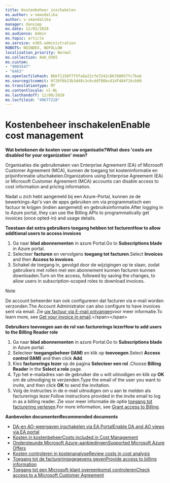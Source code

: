 ```yaml
---
title: Kostenbeheer inschakelen
ms.author: v-smandalika
author: v-smandalika
manager: dansimp
ms.date: 12/03/2020
ms.audience: Admin
ms.topic: article
ms.service: o365-administration
ROBOTS: NOINDEX, NOFOLLOW
localization_priority: Normal
ms.collection: Adm_O365
ms.custom:
- "9003547"
- "6463"
ms.openlocfilehash: 0bbf1158f7f5fa8a22cfe7242c86760057fc7bab
ms.sourcegitcommit: 0f26f6b23b3d48c3c6cddf98bc41df484f16cb00
ms.translationtype: MT
ms.contentlocale: nl-NL
ms.lasthandoff: 12/08/2020
ms.locfileid: "49677218"
---
```

# <a name="enable-cost-management"></a><span data-ttu-id="7f393-102">Kostenbeheer inschakelen</span><span class="sxs-lookup"><span data-stu-id="7f393-102">Enable cost management</span></span>

<span data-ttu-id="7f393-103">**Wat betekenen de kosten voor uw organisatie?**</span><span class="sxs-lookup"><span data-stu-id="7f393-103">**What does 'costs are disabled for your organization' mean?**</span></span>

<span data-ttu-id="7f393-104">Organisaties die gebruikmaken van Enterprise Agreement (EA) of Microsoft Customer Agreement (MCA), kunnen de toegang tot kosteninformatie en prijsinformatie uitschakelen.</span><span class="sxs-lookup"><span data-stu-id="7f393-104">Organizations using Enterprise Agreement (EA) or Microsoft Customer Agreement (MCA) accounts can disable access to cost information and pricing information.</span></span>

<span data-ttu-id="7f393-105">Nadat u zich hebt aangemeld bij een Azure-Portal, kunnen ze de bewerkings-Api's van de apps gebruiken om via programmatisch een factuur te krijgen (indien aangemeld) en gebruiksinformatie.</span><span class="sxs-lookup"><span data-stu-id="7f393-105">After logging in to Azure portal, they can use the Billing APIs to programmatically get invoices (once opted-in) and usage details.</span></span>

<span data-ttu-id="7f393-106">**Toestaan dat extra gebruikers toegang hebben tot facturen**</span><span class="sxs-lookup"><span data-stu-id="7f393-106">**How to allow additional users to access invoices**</span></span>

1. <span data-ttu-id="7f393-107">Ga naar **blad abonnementen** in azure Portal.</span><span class="sxs-lookup"><span data-stu-id="7f393-107">Go to **Subscriptions blade** in Azure portal.</span></span>
2. <span data-ttu-id="7f393-108">Selecteer **facturen** en vervolgens **toegang tot facturen**.</span><span class="sxs-lookup"><span data-stu-id="7f393-108">Select **Invoices** and then **Access to invoices**.</span></span>
3. <span data-ttu-id="7f393-109">Schakel de toegang in, gevolgd door de wijzigingen op te slaan, zodat gebruikers met rollen met een abonnement kunnen facturen kunnen downloaden.</span><span class="sxs-lookup"><span data-stu-id="7f393-109">Turn on the access, followed by saving the changes, to allow users in subscription-scoped roles to download invoices.</span></span>

> [!NOTE]
> <span data-ttu-id="7f393-110">De account beheerder kan ook configureren dat facturen via e-mail worden verzonden.</span><span class="sxs-lookup"><span data-stu-id="7f393-110">The Account Administrator can also configure to have invoices sent via email.</span></span> <span data-ttu-id="7f393-111">Zie [uw factuur via E-mail ontvangen](https://docs.microsoft.com/azure/cost-management-billing/manage/download-azure-invoice-daily-usage-date?)voor meer informatie.</span><span class="sxs-lookup"><span data-stu-id="7f393-111">To learn more, see [Get your invoice in email](https://docs.microsoft.com/azure/cost-management-billing/manage/download-azure-invoice-daily-usage-date?).</span></span>

<span data-ttu-id="7f393-112">**Gebruikers toevoegen aan de rol van facturerings lezer**</span><span class="sxs-lookup"><span data-stu-id="7f393-112">**How to add users to the Billing Reader role**</span></span>

1. <span data-ttu-id="7f393-113">Ga naar **blad abonnementen** in azure Portal.</span><span class="sxs-lookup"><span data-stu-id="7f393-113">Go to **Subscriptions blade** in Azure portal.</span></span>
2. <span data-ttu-id="7f393-114">Selecteer **toegangsbeheer (IAM)** en klik op **toevoegen**.</span><span class="sxs-lookup"><span data-stu-id="7f393-114">Select **Access control (IAM)** and then click **Add**.</span></span>
3. <span data-ttu-id="7f393-115">Kies **facturerings lezer** op de pagina **Selecteer een rol** .</span><span class="sxs-lookup"><span data-stu-id="7f393-115">Choose **Billing Reader** in the **Select a role** page.</span></span>
4. <span data-ttu-id="7f393-116">Typ het e-mailadres van de gebruiker die u wilt uitnodigen en klik op **OK** om de uitnodiging te verzenden.</span><span class="sxs-lookup"><span data-stu-id="7f393-116">Type the email of the user you want to invite, and then click **OK** to send the invitation.</span></span>
5. <span data-ttu-id="7f393-117">Volg de instructies in de e-mail uitnodigen om u aan te melden als facturerings lezer.</span><span class="sxs-lookup"><span data-stu-id="7f393-117">Follow instructions provided in the invite email to log in as a billing reader.</span></span> <span data-ttu-id="7f393-118">Zie voor meer informatie de optie [toegang tot facturering verlenen](https://docs.microsoft.com/azure/cost-management-billing/manage/manage-billing-access?WT.mc_id=Portal-Microsoft_Azure_Support#opt-in).</span><span class="sxs-lookup"><span data-stu-id="7f393-118">For more information, see [Grant access to Billing](https://docs.microsoft.com/azure/cost-management-billing/manage/manage-billing-access?WT.mc_id=Portal-Microsoft_Azure_Support#opt-in).</span></span>

<span data-ttu-id="7f393-119">**Aanbevolen documenten**</span><span class="sxs-lookup"><span data-stu-id="7f393-119">**Recommended documents**</span></span>

- [<span data-ttu-id="7f393-120">DA-en AO-weergaven inschakelen via EA Portal</span><span class="sxs-lookup"><span data-stu-id="7f393-120">Enable DA and AO views via EA portal</span></span>](https://docs.microsoft.com/azure/cost-management-billing/costs/assign-access-acm-data?WT.mc_id=Portal-Microsoft_Azure_Support#enable-access-to-costs-in-the-ea-portal)
- [<span data-ttu-id="7f393-121">Kosten in kostenbeheer</span><span class="sxs-lookup"><span data-stu-id="7f393-121">Costs included in Cost Management</span></span>](https://docs.microsoft.com/azure/cost-management-billing/costs/understand-cost-mgt-data?WT.mc_id=Portal-Microsoft_Azure_Support#costs-included-in-cost-management)
- [<span data-ttu-id="7f393-122">Ondersteunde Microsoft Azure-aanbiedingen</span><span class="sxs-lookup"><span data-stu-id="7f393-122">Supported Microsoft Azure Offers</span></span>](https://docs.microsoft.com/azure/cost-management-billing/costs/understand-cost-mgt-data?WT.mc_id=Portal-Microsoft_Azure_Support#supported-microsoft-azure-offers)
- [<span data-ttu-id="7f393-123">Kosten controleren in kostenanalyse</span><span class="sxs-lookup"><span data-stu-id="7f393-123">Review costs in cost analysis</span></span>](https://docs.microsoft.com/azure/cost-management-billing/costs/quick-acm-cost-analysis?WT.mc_id=Portal-Microsoft_Azure_Support&tabs=azure-portal#review-costs-in-cost-analysis)
- [<span data-ttu-id="7f393-124">Toegang tot de factureringsgegevens geven</span><span class="sxs-lookup"><span data-stu-id="7f393-124">Provide access to billing information</span></span>](https://docs.microsoft.com/azure/cost-management-billing/manage/manage-billing-access?WT.mc_id=Portal-Microsoft_Azure_Support)
- [<span data-ttu-id="7f393-125">Toegang tot een Microsoft-klant overeenkomst controleren</span><span class="sxs-lookup"><span data-stu-id="7f393-125">Check access to a Microsoft Customer Agreement</span></span>](https://docs.microsoft.com/azure/cost-management-billing/manage/download-azure-invoice-daily-usage-date?WT.mc_id=Portal-Microsoft_Azure_Support#check-access-to-a-microsoft-customer-agreement)






